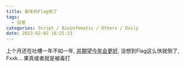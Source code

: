 ```yaml
---
title: 新年的Flag倒了
tags:
  - 日常
categories: Script / Bioinfomatic / Others / Daily
date: 2023-02-02 16:25:13
---
```


<!-- 摘要部分 -->
<!-- more -->


上个月还在吐槽一年不如一年, [并期望今年会更好](一年比一年糟糕), 没想到Flag这么快就倒了, Fxxk... 果真或者就是被毒打
<!-- 摘要部分 -->
<!-- more -->
